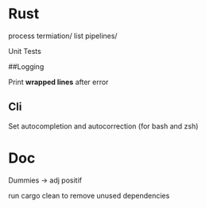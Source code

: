 # Rust

process termiation/ list pipelines/

Unit Tests

##Logging

Print **wrapped lines** after error

## Cli

Set autocompletion and autocorrection (for bash and zsh)

# Doc

Dummies -> adj positif

run cargo clean to remove unused dependencies
